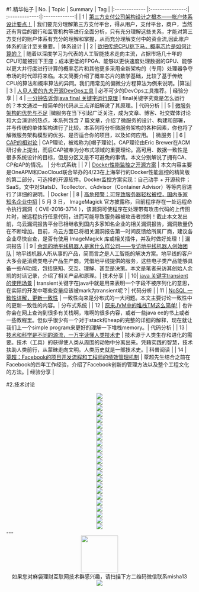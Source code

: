 #1.精华帖子
| No.  | Topic  | Summary | Tag |
|:------------- |:---------------:| :-------------:|:-------------:|
| 1 | [第三方支付公司架构设计之根本——帐户体系设计要点！](http://mp.weixin.qq.com/s?__biz=MjM5ODMxNzY0MA==&mid=204515441&idx=1&sn=144a3d67a174a3feea672d1f340a59de&scene=1&srcid=0501ueYIRiN8JskvvYezs4Zq#rd) | 我们要充分理解第三方支付平台，得从用户，支付平台，商户，当然还有背后的银行和监管机构等进行全面分析，只有充分理解这些关系，才能对第三方支付的账户体系有充分的理解和掌握，从而充分理解支付中的资金流,因此账户体系的设计至关重要。| 体系设计 |
| 2 | [欲把传统CPU挑下马，概率芯片是如何计算的？](http://mp.weixin.qq.com/s?__biz=MzA3NTM4MzY1Mg==&mid=2650812669&idx=1&sn=7b3f464e6db46f0d57312b5d27511a88&scene=1&srcid=0502MWFW3yIF5rSuvrfOz3EZ#rd) |  随着以深度学习为代表的人工智能技术走向主流，占据市场几十年的CPU可能被拉下王座；成本更低的FPGA、能够以更快速度处理数据的GPU、能够以更大并行度进行计算的概率芯片和其他更多采用全新架构的（专用）处理器争夺市场的时代即将来临。本文简要介绍了概率芯片的数学基础，比较了基于传统CPU的算法和概率算法的异同。我们用常见的偏微分方程算法为例来说明。|算法|
| 3 | [人见人爱的九大开源DevOps工具](http://mp.weixin.qq.com/s?__biz=MjM5MzM3NjM4MA==&mid=2654675496&idx=2&sn=592b892d63ffee7bff876cf87ef43a59&scene=1&srcid=0502JixxmMhU55WF1SwA7q8f#rd) | 必不可少的DevOps工具推荐。|  经验分享 |
| 4 | [一分钟告诉你java final 关键字运行原理](http://mp.weixin.qq.com/s?__biz=MzA5MzQ2NTY0OA==&mid=2650796108&idx=1&sn=37c53978130c1ce510c8f4244db9d953&scene=0#rd) | final关键字究竟是怎么运行的？本文通过一段简单的代码从三点详细解说了其原理。|  代码分析 |
| 5 | [微服务架构的优势与不足](http://mp.weixin.qq.com/s?__biz=MzA5NTUxNzE4MQ==&mid=2659266561&idx=1&sn=a60b275fc51225e12c8710bc3d79a491&scene=1&srcid=05030BWxaF0hQHFUv2Vk58iW#rd) |微服务在当下引起广泛关注，成为文章、博客、社交媒体讨论和大会演讲的热点，本系列包含 7 篇文章，介绍了微服务的设计、构建和部署，并与传统的单体架构进行了比较。本系列将分析微服务架构的各种因素，你也将了解微服务架构模型的优劣、是否适合你的项目，以及如何应用。 | 微服务 |
| 6 | [CAP的相对论](http://mp.weixin.qq.com/s?__biz=MzIxMzEzMjM5NQ==&mid=2651029052&idx=1&sn=ef35345dc7d44d72ed90cefb2b962069&scene=1&srcid=0503Fa2ZxtHOMWPQDQDpfBub#rd) | CAP理论，被戏称为[帽子理论]。CAP理论由Eric Brewer在ACM研讨会上提出，而后CAP被奉为分布式领域的重要理论。高可用、数据一致性是很多系统设计的目标，但是分区又是不可避免的事情。本文分别解说了拥有CA、CP和AP的情况。 | 分布式系统 |
| 7 | [Docker性能监控之开源方案](http://mp.weixin.qq.com/s?__biz=MzI3OTEzNjI1OQ==&mid=2651492640&idx=1&sn=3cf80f3ccfd232a1ef0ffb5886240ebf&scene=1&srcid=0503YsQhlc5VWo0lf1w4eklP#rd) | 本文内容主要是OneAPM和DaoCloud联合举办的4/23在上海举行的Docker性能监控的精简版的第二部分，可选择的开源软件。Docker监控方案实现：自己动手 + 开源软件；SaaS。文中对StatsD、Tcollector、cAdvisor（Container Advisor）等等内容进行了详细的说明。| Docker |
| 8 | [高危预警：可导致服务器轻松被控，国内多家知名企业中招](http://mp.weixin.qq.com/s?__biz=MzIyMjExNzk5NQ==&mid=2653079383&idx=1&sn=505b6ef5f1cdf395b0b2bc4f1e04ef85&scene=1&srcid=0505lwqyNM9f674UEotJAWyT#rd) | 5 月 3 日， ImageMagick 官方披露称，目前程序存在一处远程命令执行漏洞（ CVE-2016-3714 ），该漏洞可使程序在处理带有攻击代码的上传图片时，被远程执行任意代码，进而可能导致服务器被攻击者控制！截止本文发出前，乌云漏洞报告平台已相继收到国内多家知名企业的相关漏洞报告，漏洞数量仍在不断增加。目前，乌云方面已将相关漏洞报告第一时间反馈给所属厂商，建议各企业尽快自查，是否有使用 ImageMagick 库或相关插件，并及时做好处理！|  漏洞报告 |
| 9 | [余凯的地平线机器人是家什么样公司——专访地平线机器人创始团队](http://mp.weixin.qq.com/s?__biz=MzA3NTIyODUzNA==&mid=2649522440&idx=1&sn=b71dacaa2522539b44fc1203f75f51a0&scene=1&srcid=0502rJcYCayrxQz9U3Yjj6vF#rd) | 地平线机器人所从事的产品，简而言之是人工智能的解决方案。地平线的客户大多会是消费类电子产品生产商。凭借地平线提供的服务，这些电子类产品能够具备一些AI功能，包括感知、交互、理解、甚至是决策。本文是笔者采访其创始人余凯的对话记录，介绍了相关产品和原理。|  技术分享 |
| 10| [java 关键字transient的使用场景](http://mp.weixin.qq.com/s?__biz=MzA5MzQ2NTY0OA==&mid=2650796115&idx=1&sn=74842ad731517f2581326d5323aabeda&scene=1&srcid=0504Azrlo53RTpYBeaB8hbnw#rd) | transient关键字在java中就是用来表明一个字段不被序列化的意思，在实际的开发中哪些变量应该被mark为transient呢？|  代码分析 |
| 11 | [NoSQL 一致性详解，更新一致性](http://mp.weixin.qq.com/s?__biz=MzA5MzQ2NTY0OA==&mid=2650796116&idx=1&sn=f55c5bbec2f913f540ab367e7cff4477&scene=0#rd) | 一致性向来是分布式的一大问题。本文主要讨论一致性中的更新一致性的内容。|  分布式系统 |
| 12 | [原来JVM中的堆栈TM这么简单!](http://mp.weixin.qq.com/s?__biz=MzA5MzQ2NTY0OA==&mid=2650796121&idx=1&sn=4a5752051d9a351c13ac0c801386d74a&scene=1&srcid=0506SkKA1WAKhT2IxxHN13ju#rd) | 也许你会在网上查询到很多有关栈啊，堆啊的很多内容，或者一些java ee的书上或者一些教程里。但似乎很少有一个对于stack和heap的完整的详细的解释，现在就让我们上一个simple program来更好的理解一下堆栈memory。|  代码分析 |
| 13 | [技术和科学是不同的源流，一万字读懂人类技术史](http://mp.weixin.qq.com/s?__biz=MzA3NTIyODUzNA==&mid=2649522501&idx=1&sn=bd6ffba245f24d9dbeabc9d63eb2d7c5&scene=1&srcid=0504LyIS6FGoaBgPYTqQv82X#rd) | 技术源于人类生存和进化的需要。技术（工具）的获得使人类从周围的动物中分离出来。凭藉实践的智慧，技术扶助人类前行，从蒙昧走向文明。人类历史就是一部技术史。|  科普阅读 |
| 14 | [覃超：Facebook的项目开发流程和工程师的绩效管理机制](http://mp.weixin.qq.com/s?__biz=MjM5MDE0Mjc4MA==&mid=2650992350&idx=1&sn=e496a1cc90632fd79fd1fe74657ae9cf&scene=1&srcid=0506NCisTXU70K0AxqK9JmfY#rd) | 覃超先生结合之前在Facebook的四年工作经验，介绍了Facebook创新的管理方法以及整个工程文化的方法。|  经验分享 |

#2.技术讨论
<div align=center>
<img src="http://fmn.rrfmn.com/fmn078/20160508/1240/large_8Zuy_13940001700d1e84.jpg" >
</div>
<div align=center>
<img src="http://fmn.rrfmn.com/fmn078/20160508/1240/large_X4kN_1555000034431e7f.jpg" >
</div>
<div align=center>
<img src="http://fmn.rrimg.com/fmn077/20160508/1240/large_xAUV_2468000826da1e80.jpg" >
</div>
<div align=center>
<img src="http://fmn.xnpic.com/fmn072/20160508/1240/large_Kj2F_3e2200016fd01e83.jpg" >
</div><div align=center>
<img src="http://fmn.rrfmn.com/fmn079/20160508/1240/large_qxRy_1d24000086c41e84.jpg" >
</div><div align=center>
<img src="http://fmn.rrimg.com/fmn073/20160508/1240/large_03YL_1567000034301e7f.jpg" >
</div><div align=center>
<img src="http://fmn.rrimg.com/fmn077/20160508/1240/large_NGTp_a5e40000c53b1e80.jpg" >
</div><div align=center>
<img src="http://fmn.xnpic.com/fmn071/20160508/1240/large_mIzC_42a200023a321e83.jpg" >
</div><div align=center>
<img src="http://fmn.xnpic.com/fmn071/20160508/1240/large_vJHr_52ef0004e01e1e84.jpg" >
</div><div align=center>
<img src="http://fmn.rrimg.com/fmn076/20160508/1240/large_0Qw3_4cc8000053f81e80.jpg" >
</div><div align=center>
<img src="http://fmn.rrfmn.com/fmn079/20160508/1240/large_jTRD_4a39000181661e83.jpg" >
</div><div align=center>
<img src="http://fmn.rrfmn.com/fmn079/20160508/1240/large_Jgwh_2893000032a81e7f.jpg" >
</div><div align=center>
<img src="http://fmn.rrfmn.com/fmn070/20160508/1240/large_WkaO_2c2e000056e31e80.jpg" >
</div><div align=center>
<img src="http://fmn.rrimg.com/fmn073/20160508/1240/large_07Ia_8fee0001d7771e83.jpg" >
</div><div align=center>
<img src="http://fmn.xnpic.com/fmn072/20160508/1240/large_BnNI_9f1d000904e21e84.jpg" >
</div><div align=center>
<img src="http://fmn.rrimg.com/fmn077/20160508/1240/large_i9hU_1585000034221e7f.jpg" ></div><div align=center>
<img src="http://fmn.rrimg.com/fmn076/20160508/1240/large_7ALj_f4180000f5c81e80.jpg" ></div><div align=center>
<img src="http://fmn.rrfmn.com/fmn078/20160508/1240/large_8Vk3_8591000014a61e83.jpg" ></div><div align=center>
<img src="http://fmn.rrimg.com/fmn073/20160508/1240/large_qwXq_a1320004d6ff1e84.jpg" >
</div>

<div align=center>
<img src="http://fmn.rrimg.com/fmn074/20160508/1240/large_TWO7_5980000039f51e84.jpg" >
</div>

<div align=center>
<img src="http://fmn.xnpic.com/fmn072/20160508/1240/original_v6yO_5e1a000020871e83.jpg" >
</div>

<div align=center>
<img src="http://fmn.rrfmn.com/fmn079/20160508/1240/original_wHKx_2ad100003f341e80.jpg" >
</div>

<div align=center>
<img src="http://fmn.rrfmn.com/fmn078/20160508/1240/large_JcZv_159d000034221e7f.jpg" >
</div>
---
<div align=center>
<img src="http://tp1.sinaimg.cn/5360958752/180/40095350112/1" width="100" height="100" >
</div>
<html>
<body>
<div align="center" style="border:lpx solid red">
如果您对麻袋理财互联网技术群感兴趣，请扫描下方二维码微信联系misha13
<div align=center>
<img src="http://fmn.rrfmn.com/fmn078/20160501/2225/original_s0Hg_f5cc000266151e83.jpg"  >
</div>
<html>
<body>
<div align="center" style="border:lpx solid red">
</div>
